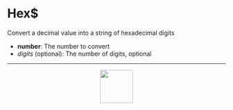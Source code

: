 # Hex&dollar;
Convert a decimal value into a string of hexadecimal digits
- **number**: The number to convert
- _digits_ (optional): The number of digits, optional
---
<p align="center"><img valign="middle" width="76px" src="https://drive.google.com/uc?export=view&id=1c2KO0LJpvMS9X9CAGV6dOfciR7OWhdKA" /></p>